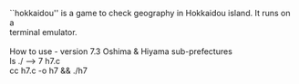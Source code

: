 ``hokkaidou'' is a game to check geography in Hokkaidou island. It runs on a
<BR>
terminal emulator.<BR>
<BR>
How to use - version 7.3 Oshima & Hiyama sub-prefectures<BR>
ls ./ --> 7 h7.c<BR>
cc h7.c -o h7 && ./h7




